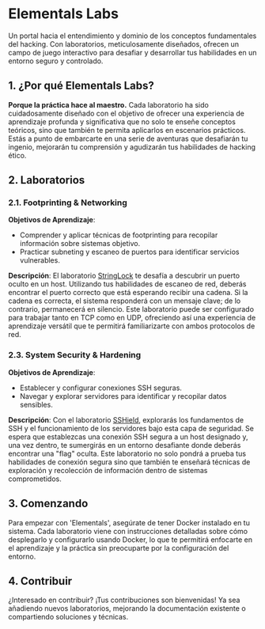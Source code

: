 # Elementals Labs

Un portal hacia el entendimiento y dominio de los conceptos fundamentales del hacking. Con laboratorios, meticulosamente diseñados, ofrecen un campo de juego interactivo para desafiar y desarrollar tus habilidades en un entorno seguro y controlado.

## 1. ¿Por qué Elementals Labs?

**Porque la práctica hace al maestro.**
Cada laboratorio ha sido cuidadosamente diseñado con el objetivo de ofrecer una experiencia de aprendizaje profunda y significativa que no solo te enseñe conceptos teóricos, sino que también te permita aplicarlos en escenarios prácticos. Estás a punto de embarcarte en una serie de aventuras que desafiarán tu ingenio, mejorarán tu comprensión y agudizarán tus habilidades de hacking ético.

## 2. Laboratorios

### 2.1. Footprinting & Networking

**Objetivos de Aprendizaje**:
- Comprender y aplicar técnicas de footprinting para recopilar información sobre sistemas objetivo.
- Practicar subneting y escaneo de puertos para identificar servicios vulnerables.

**Descripción**:
El laboratorio [StringLock](/1-StringLock) te desafía a descubrir un puerto oculto en un host. Utilizando tus habilidades de escaneo de red, deberás encontrar el puerto correcto que está esperando recibir una cadena. Si la cadena es correcta, el sistema responderá con un mensaje clave; de lo contrario, permanecerá en silencio. Este laboratorio puede ser configurado para trabajar tanto en TCP como en UDP, ofreciendo así una experiencia de aprendizaje versátil que te permitirá familiarizarte con ambos protocolos de red.

### 2.3. System Security & Hardening

**Objetivos de Aprendizaje**:
- Establecer y configurar conexiones SSH seguras.
- Navegar y explorar servidores para identificar y recopilar datos sensibles.

**Descripción**:
Con el laboratorio [SSHield](/2-SSHield), explorarás los fundamentos de SSH y el funcionamiento de los servidores bajo esta capa de seguridad. Se espera que establezcas una conexión SSH segura a un host designado y, una vez dentro, te sumergirás en un entorno desafiante donde deberás encontrar una "flag" oculta. Este laboratorio no solo pondrá a prueba tus habilidades de conexión segura sino que también te enseñará técnicas de exploración y recolección de información dentro de sistemas comprometidos.

## 3. Comenzando

Para empezar con 'Elementals', asegúrate de tener Docker instalado en tu sistema. Cada laboratorio viene con instrucciones detalladas sobre cómo desplegarlo y configurarlo usando Docker, lo que te permitirá enfocarte en el aprendizaje y la práctica sin preocuparte por la configuración del entorno.

## 4. Contribuir

¿Interesado en contribuir? ¡Tus contribuciones son bienvenidas! Ya sea añadiendo nuevos laboratorios, mejorando la documentación existente o compartiendo soluciones y técnicas.
